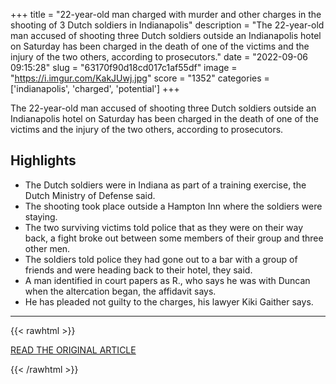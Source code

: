 +++
title = "22-year-old man charged with murder and other charges in the shooting of 3 Dutch soldiers in Indianapolis"
description = "The 22-year-old man accused of shooting three Dutch soldiers outside an Indianapolis hotel on Saturday has been charged in the death of one of the victims and the injury of the two others, according to prosecutors."
date = "2022-09-06 09:15:28"
slug = "63170f90d18cd017c1af55df"
image = "https://i.imgur.com/KakJUwj.jpg"
score = "1352"
categories = ['indianapolis', 'charged', 'potential']
+++

The 22-year-old man accused of shooting three Dutch soldiers outside an Indianapolis hotel on Saturday has been charged in the death of one of the victims and the injury of the two others, according to prosecutors.

## Highlights

- The Dutch soldiers were in Indiana as part of a training exercise, the Dutch Ministry of Defense said.
- The shooting took place outside a Hampton Inn where the soldiers were staying.
- The two surviving victims told police that as they were on their way back, a fight broke out between some members of their group and three other men.
- The soldiers told police they had gone out to a bar with a group of friends and were heading back to their hotel, they said.
- A man identified in court papers as R., who says he was with Duncan when the altercation began, the affidavit says.
- He has pleaded not guilty to the charges, his lawyer Kiki Gaither says.

---

{{< rawhtml >}}
  <p class="article-category">
    <a target="_blank" href="https://edition.cnn.com/2022/09/02/us/shamar-duncan-charges-indianapolis-soldier-shooting/index.html">READ THE ORIGINAL ARTICLE</a>
  </p>
{{< /rawhtml >}}
